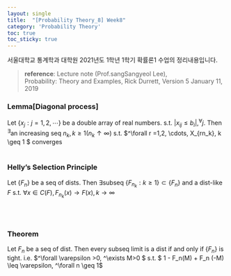 ```yaml
---
layout: single
title:  "[Probability Theory_8] Week8"
category: 'Probability Theory'
toc: true
toc_sticky: true
---
```



서울대학교 통계학과 대학원 2021년도 1학년 1학기 확률론1 수업의 정리내용입니다. <br/>
> **reference**: Lecture note (Prof.sangSangyeol Lee),<br/> Probability: Theory and Examples, Rick Durrett, Version 5 January 11, 2019

### $\textbf{Lemma[Diagonal process]}$ 
Let $\lbrace x_j: j=1,2, \cdots \rbrace$ be a double array of real numbers. s.t. $\vert x_{ij} \leq b_i \vert, ^\forall j$. Then $^\exists$an increasing seq $n_k, k\geq 1 (n_k \uparrow \infty )$ s.t. $^\forall r =1,2, \cdots, X_{rn_k}, k \geq 1 $ converges
<br/><br/>

### $\textbf{Helly's Selection Principle}$ 
Let $\lbrace F_n \rbrace$ be a seq of dists. Then $\exists$subseq $\lbrace F_{n_k}: k\geq 1 \rbrace \subset \lbrace F_n  \rbrace$ and a dist-like $F$ s.t. $\forall x \in C(F), F_{n_k}(x) \rightarrow F(x), k \rightarrow \infty$

<br/><br/>

### $\textbf{Theorem}$ 
Let $F_n$ be a seq of dist. Then every subseq limit is a dist $\text{if and only if}$ $\lbrace F_n \rbrace$ is tight. i.e. $^\forall \varepsilon >0, ^\exists M>0 $ s.t. $ 1 - F_n(M) + F_n (-M) \leq \varepsilon, ^\forall n \geq 1$

